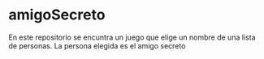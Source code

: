 # amigoSecreto
En este repositorio se encuntra un juego que elige un nombre de una lista de personas. La persona elegida es el amigo secreto
